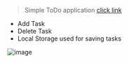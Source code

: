 >Simple ToDo application [click link](https://to-do-simple-js.herokuapp.com/)

- Add Task
- Delete Task
- Local Storage used for saving tasks


![image](https://drive.google.com/uc?export=view&id=1SQhSyR6faAZ2wiQNhobgprmFWFAcbTqQ)

